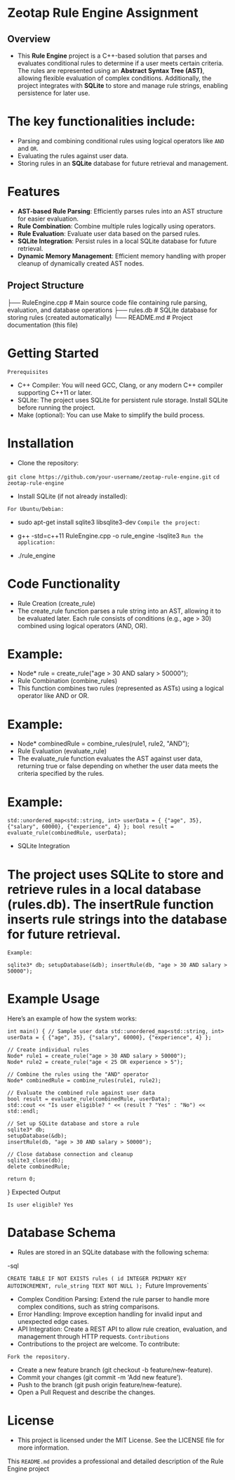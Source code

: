 # Zeotap Rule Engine Assignment

## Overview

- This **Rule Engine** project is a C++-based solution that parses and evaluates conditional rules to determine if a user meets certain criteria. The rules are represented using an **Abstract Syntax Tree (AST)**, allowing flexible evaluation of complex conditions. Additionally, the project integrates with **SQLite** to store and manage rule strings, enabling persistence for later use.

# The key functionalities include:
- Parsing and combining conditional rules using logical operators like `AND` and `OR`.
- Evaluating the rules against user data.
- Storing rules in an **SQLite** database for future retrieval and management.

# Features

- **AST-based Rule Parsing**: Efficiently parses rules into an AST structure for easier evaluation.
- **Rule Combination**: Combine multiple rules logically using operators.
- **Rule Evaluation**: Evaluate user data based on the parsed rules.
- **SQLite Integration**: Persist rules in a local SQLite database for future retrieval.
- **Dynamic Memory Management**: Efficient memory handling with proper cleanup of dynamically created AST nodes.

## Project Structure

├── RuleEngine.cpp   # Main source code file containing rule parsing, evaluation, and database operations
├── rules.db         # SQLite database for storing rules (created automatically)
└── README.md        # Project documentation (this file)
#  Getting Started
`Prerequisites`
- C++ Compiler: You will need GCC, Clang, or any modern C++ compiler supporting C++11 or later.
- SQLite: The project uses SQLite for persistent rule storage. Install SQLite before running the project.
- Make (optional): You can use Make to simplify the build process.
#  Installation
- Clone the repository:


`git clone https://github.com/your-username/zeotap-rule-engine.git`
`cd zeotap-rule-engine`
- Install SQLite (if not already installed):

`For Ubuntu/Debian:`

- sudo apt-get install sqlite3 libsqlite3-dev
`Compile the project:`

- g++ -std=c++11 RuleEngine.cpp -o rule_engine -lsqlite3
`Run the application:`

- ./rule_engine
 #  Code Functionality
- Rule Creation (create_rule)
-  The create_rule function parses a rule string into an AST, allowing it to be evaluated later. Each rule consists of conditions (e.g., age > 30) combined using logical operators (AND, OR).

#  Example:
- Node* rule = create_rule("age > 30 AND salary > 50000");
- Rule Combination (combine_rules)
- This function combines two rules (represented as ASTs) using a logical operator like AND or OR.

# Example:

- Node* combinedRule = combine_rules(rule1, rule2, "AND");
- Rule Evaluation (evaluate_rule)
- The evaluate_rule function evaluates the AST against user data, returning true or false depending on whether the user data meets the criteria specified by the rules.

# Example:


`std::unordered_map<std::string, int> userData = {
    {"age", 35},
    {"salary", 60000},
    {"experience", 4}
};
bool result = evaluate_rule(combinedRule, userData);`
- SQLite Integration
# The project uses SQLite to store and retrieve rules in a local database (rules.db). The insertRule function inserts rule strings into the database for future retrieval.

`Example:`

`sqlite3* db;
setupDatabase(&db);
insertRule(db, "age > 30 AND salary > 50000");`
# Example Usage
Here’s an example of how the system works:

`int main() {
    // Sample user data
    std::unordered_map<std::string, int> userData = {
        {"age", 35},
        {"salary", 60000},
        {"experience", 4}
    };`

    // Create individual rules
    Node* rule1 = create_rule("age > 30 AND salary > 50000");
    Node* rule2 = create_rule("age < 25 OR experience > 5");

    // Combine the rules using the "AND" operator
    Node* combinedRule = combine_rules(rule1, rule2);

    // Evaluate the combined rule against user data
    bool result = evaluate_rule(combinedRule, userData);
    std::cout << "Is user eligible? " << (result ? "Yes" : "No") << std::endl;

    // Set up SQLite database and store a rule
    sqlite3* db;
    setupDatabase(&db);
    insertRule(db, "age > 30 AND salary > 50000");

    // Close database connection and cleanup
    sqlite3_close(db);
    delete combinedRule;

    return 0;
}
Expected Output

`Is user eligible? Yes`
# Database Schema
- Rules are stored in an SQLite database with the following schema:

-sql

`CREATE TABLE IF NOT EXISTS rules (
    id INTEGER PRIMARY KEY AUTOINCREMENT,
    rule_string TEXT NOT NULL
);
`Future Improvements`
- Complex Condition Parsing: Extend the rule parser to handle more complex conditions, such as string comparisons.
- Error Handling: Improve exception handling for invalid input and unexpected edge cases.
- API Integration: Create a REST API to allow rule creation, evaluation, and management through HTTP requests.
`Contributions`
- Contributions to the project are welcome. To contribute:

`Fork the repository.`
- Create a new feature branch (git checkout -b feature/new-feature).
- Commit your changes (git commit -m 'Add new feature').
- Push to the branch (git push origin feature/new-feature).
- Open a Pull Request and describe the changes.

#  License
- This project is licensed under the MIT License. See the LICENSE file for more information.



This `README.md` provides a professional and detailed description of the Rule Engine project
